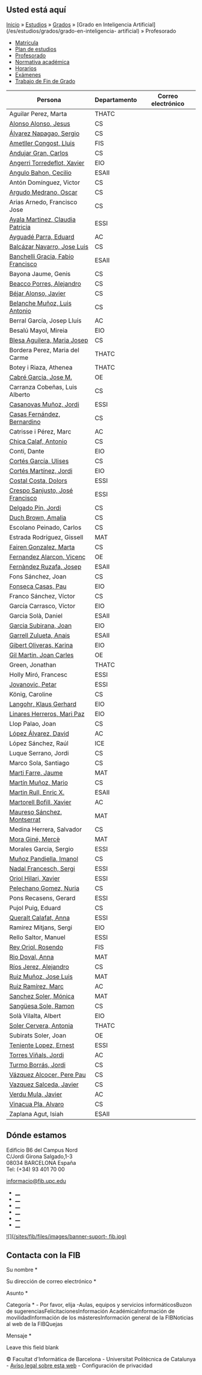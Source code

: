 ## Usted está aquí

[Inicio](/es) » [Estudios](/es/estudios) » [Grados](/es/estudios/grados) »
[Grado en Inteligencia Artificial](/es/estudios/grados/grado-en-inteligencia-
artificial) » Profesorado

  * [Matrícula](/es/estudios/grados/grado-en-inteligencia-artificial/matricula)
  * [Plan de estudios](/es/estudios/grados/grado-en-inteligencia-artificial/plan-de-estudios)
  * [Profesorado](/es/estudios/grados/grado-en-inteligencia-artificial/profesorado)
  * [Normativa académica](/es/estudios/grados/grado-en-inteligencia-artificial/normativa-academica)
  * [Horarios](/es/estudios/grados/grado-en-inteligencia-artificial/horarios)
  * [Exámenes](/es/estudios/grados/grado-en-inteligencia-artificial/examenes)
  * [Trabajo de Fin de Grado](/es/estudios/grados/grado-en-inteligencia-artificial/trabajo-de-fin-de-grado)

Persona | Departamento | Correo electrónico  
---|---|---  
Aguilar Perez, Marta | THATC |   
[Alonso Alonso, Jesus](https://futur.upc.edu/1004408) | CS |   
[Álvarez Napagao, Sergio](https://futur.upc.edu/1054411) | CS |   
[Ametller Congost, Lluis](https://futur.upc.edu/1001060) | FIS |   
[Andujar Gran, Carlos](https://futur.upc.edu/1003113) | CS |   
[Angerri Torredeflot, Xavier](https://futur.upc.edu/1164249) | EIO |   
[Angulo Bahon, Cecilio](https://futur.upc.edu/1003027) | ESAII |   
Antón Domínguez, Victor | CS |   
[Argudo Medrano, Oscar](https://futur.upc.edu/1101115) | CS |   
Arias Arnedo, Francisco Jose | CS |   
[Ayala Martinez, Claudia Patricia](https://futur.upc.edu/1106701) | ESSI |   
[Ayguadé Parra, Eduard](https://futur.upc.edu/1000305) | AC |   
[Balcázar Navarro, Jose Luis](https://futur.upc.edu/1000705) | CS |   
[Banchelli Gracia, Fabio Francisco](https://futur.upc.edu/1181866) | ESAII |   
Bayona Jaume, Genis | CS |   
[Beacco Porres, Alejandro](https://futur.upc.edu/1055146) | CS |   
[Béjar Alonso, Javier](https://futur.upc.edu/1001970) | CS |   
[Belanche Muñoz, Luis Antonio](https://futur.upc.edu/1001980) | CS |   
Berral García, Josep Lluís | AC |   
Besalú Mayol, Mireia | EIO |   
[Blesa Aguilera, Maria Josep](https://futur.upc.edu/1003273) | CS |   
Bordera Perez, Maria del Carme | THATC |   
Botey i Riaza, Athenea | THATC |   
[Cabré Garcia, Jose M.](https://futur.upc.edu/1000141) | OE |   
Carranza Cobeñas, Luis Alberto | CS |   
[Casanovas Muñoz, Jordi](https://futur.upc.edu/1130101) | ESSI |   
[Casas Fernández, Bernardino](https://futur.upc.edu/1004180) | CS |   
Catrisse i Pérez, Marc | AC |   
[Chica Calaf, Antonio](https://futur.upc.edu/1089461) | CS |   
Conti, Dante | EIO |   
[Cortés García, Ulises](https://futur.upc.edu/1000994) | CS |   
[Cortés Martínez, Jordi](https://futur.upc.edu/1069828) | EIO |   
[Costal Costa, Dolors](https://futur.upc.edu/1000445) | ESSI |   
[Crespo Sanjusto, José Francisco](https://futur.upc.edu/1004499) | ESSI |   
[Delgado Pin, Jordi](https://futur.upc.edu/1002732) | CS |   
[Duch Brown, Amalia](https://futur.upc.edu/1004789) | CS |   
Escolano Peinado, Carlos | CS |   
Estrada Rodríguez, Gissell | MAT |   
[Fairen Gonzalez, Marta](https://futur.upc.edu/1002902) | CS |   
[Fernandez Alarcon, Vicenç](https://futur.upc.edu/1003690) | OE |   
[Fernàndez Ruzafa, Josep](https://futur.upc.edu/1000064) | ESAII |   
Fons Sánchez, Joan | CS |   
[Fonseca Casas, Pau](https://futur.upc.edu/1003388) | EIO |   
Franco Sánchez, Víctor | CS |   
García Carrasco, Víctor | EIO |   
Garcia Solà, Daniel | ESAII |   
[Garcia Subirana, Joan](https://futur.upc.edu/1054152) | EIO |   
[Garrell Zulueta, Anais](https://futur.upc.edu/1109787) | ESAII |   
[Gibert Oliveras, Karina](https://futur.upc.edu/1001991) | EIO |   
[Gil Martin, Joan Carles](https://futur.upc.edu/1000329) | OE |   
Green, Jonathan | THATC |   
Holly Miró, Francesc | ESSI |   
[Jovanovic, Petar](https://futur.upc.edu/1152874) | ESSI |   
König, Caroline | CS |   
[Langohr, Klaus Gerhard](https://futur.upc.edu/1003278) | EIO |   
[Linares Herreros, Mari Paz](https://futur.upc.edu/1049336) | EIO |   
Llop Palao, Joan | CS |   
[López Álvarez, David](https://futur.upc.edu/1002230) | AC |   
López Sánchez, Raúl | ICE |   
Luque Serrano, Jordi | CS |   
Marco Sola, Santiago | CS |   
[Marti Farre, Jaume](https://futur.upc.edu/1000118) | MAT |   
[Martín Muñoz, Mario](https://futur.upc.edu/1001992) | CS |   
[Martin Rull, Enric X.](https://futur.upc.edu/1003329) | ESAII |   
[Martorell Bofill, Xavier](https://futur.upc.edu/1002352) | AC |   
[Maureso Sánchez, Montserrat](https://futur.upc.edu/1001232) | MAT |   
Medina Herrera, Salvador | CS |   
[Mora Giné, Mercè](https://futur.upc.edu/1001039) | MAT |   
Morales Garcia, Sergio | ESSI |   
[Muñoz Pandiella, Imanol](https://futur.upc.edu/1054940) | CS |   
[Nadal Francesch, Sergi](https://futur.upc.edu/1115302) | ESSI |   
[Oriol Hilari, Xavier](https://futur.upc.edu/1115980) | ESSI |   
[Pelechano Gomez, Nuria](https://futur.upc.edu/1119413) | CS |   
Pons Recasens, Gerard | ESSI |   
Pujol Puig, Eduard | CS |   
[Queralt Calafat, Anna](https://futur.upc.edu/1004203) | ESSI |   
Ramirez Mitjans, Sergi | EIO |   
Rello Saltor, Manuel | ESSI |   
[Rey Oriol, Rosendo](https://futur.upc.edu/1000465) | FIS |   
[Rio Doval, Anna](https://futur.upc.edu/1001887) | MAT |   
[Ríos Jerez, Alejandro](https://futur.upc.edu/1105568) | CS |   
[Ruiz Muñoz, Jose Luis](https://futur.upc.edu/1000108) | MAT |   
[Ruiz Ramírez, Marc](https://futur.upc.edu/1086513) | AC |   
[Sanchez Soler, Mónica](https://futur.upc.edu/1000548) | MAT |   
[Sangüesa Sole, Ramon](https://futur.upc.edu/1002582) | CS |   
Solà Vilalta, Albert | EIO |   
[Soler Cervera, Antonia](https://futur.upc.edu/1000269) | THATC |   
Subirats Soler, Joan | OE |   
[Teniente Lopez, Ernest](https://futur.upc.edu/1000345) | ESSI |   
[Torres Viñals, Jordi](https://futur.upc.edu/1000344) | AC |   
[Turmo Borrás, Jordi](https://futur.upc.edu/1002756) | CS |   
[Vázquez Alcocer, Pere Pau](https://futur.upc.edu/1003704) | CS |   
[Vazquez Salceda, Javier](https://futur.upc.edu/1003449) | CS |   
[Verdu Mula, Javier](https://futur.upc.edu/1052543) | AC |   
[Vinacua Pla, Alvaro](https://futur.upc.edu/1000973) | CS |   
Zaplana Agut, Isiah | ESAII |   
  
## Dónde estamos

Edificio B6 del Campus Nord  
C/Jordi Girona Salgado,1-3  
08034 BARCELONA España  
Tel: (+34) 93 401 70 00

[informacio@fib.upc.edu](mailto:informacio@fib.upc.edu)

  * [__](/es/noticies/rss.rss)
  * [__](https://www.facebook.com/fib.upc)
  * [__](https://twitter.com/fib_upc)
  * [__](https://www.flickr.com/photos/fib-upc/albums)
  * [__](https://www.youtube.com/user/mediafib)
  * [__](https://www.instagram.com/fib.upc/)

[![](/sites/fib/files/images/banner-suport-
fib.jpg)](http://suport.fib.upc.edu)

## Contacta con la FIB

Su nombre *

Su dirección de correo electrónico *

Asunto *

Categoría * \- Por favor, elija -Aulas, equipos y servicios informáticosBuzon
de sugerenciasFelicitacionesInformación AcadémicaInformación de
movilidadInformación de los másteresInformación general de la FIBNoticias al
web de la FIBQuejas

Mensaje *

Leave this field blank

© Facultat d'Informàtica de Barcelona - Universitat Politècnica de Catalunya -
[Avíso legal sobre esta web](/es/aviso-legal-sobre-esta-web) \- Configuración
de privacidad

